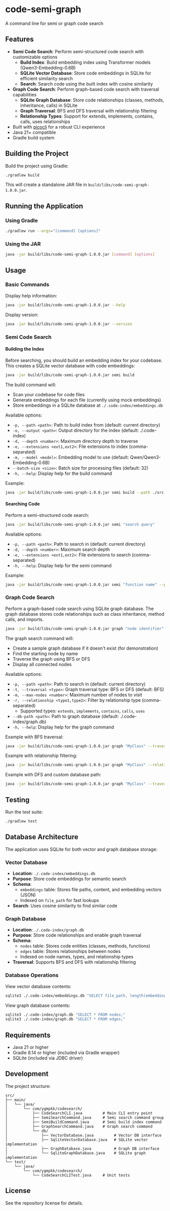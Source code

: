 # code-semi-graph
A command line for semi or graph code search

## Features

- **Semi Code Search**: Perform semi-structured code search with customizable options
  - **Build Index**: Build embedding index using Transformer models (Qwen3-Embedding-0.6B)
  - **SQLite Vector Database**: Store code embeddings in SQLite for efficient similarity search
  - **Search**: Search code using the built index with cosine similarity
- **Graph Code Search**: Perform graph-based code search with traversal capabilities
  - **SQLite Graph Database**: Store code relationships (classes, methods, inheritance, calls) in SQLite
  - **Graph Traversal**: BFS and DFS traversal with relationship filtering
  - **Relationship Types**: Support for extends, implements, contains, calls, uses relationships
- Built with [picocli](https://picocli.info/) for a robust CLI experience
- Java 21+ compatible
- Gradle build system

## Building the Project

Build the project using Gradle:

```bash
./gradlew build
```

This will create a standalone JAR file in `build/libs/code-semi-graph-1.0.0.jar`.

## Running the Application

### Using Gradle

```bash
./gradlew run --args="[command] [options]"
```

### Using the JAR

```bash
java -jar build/libs/code-semi-graph-1.0.0.jar [command] [options]
```

## Usage

### Basic Commands

Display help information:
```bash
java -jar build/libs/code-semi-graph-1.0.0.jar --help
```

Display version:
```bash
java -jar build/libs/code-semi-graph-1.0.0.jar --version
```

### Semi Code Search

#### Building the Index

Before searching, you should build an embedding index for your codebase. This creates a SQLite vector database with code embeddings:

```bash
java -jar build/libs/code-semi-graph-1.0.0.jar semi build
```

The build command will:
- Scan your codebase for code files
- Generate embeddings for each file (currently using mock embeddings)
- Store embeddings in a SQLite database at `./.code-index/embeddings.db`

Available options:
- `-p, --path <path>`: Path to build index from (default: current directory)
- `-o, --output <path>`: Output directory for the index (default: ./.code-index)
- `-d, --depth <number>`: Maximum directory depth to traverse
- `-e, --extensions <ext1,ext2>`: File extensions to index (comma-separated)
- `-m, --model <model>`: Embedding model to use (default: Qwen/Qwen3-Embedding-0.6B)
- `--batch-size <size>`: Batch size for processing files (default: 32)
- `-h, --help`: Display help for the build command

Example:
```bash
java -jar build/libs/code-semi-graph-1.0.0.jar semi build --path ./src --extensions java,kt --batch-size 16
```

#### Searching Code

Perform a semi-structured code search:

```bash
java -jar build/libs/code-semi-graph-1.0.0.jar semi "search query"
```

Available options:
- `-p, --path <path>`: Path to search in (default: current directory)
- `-d, --depth <number>`: Maximum search depth
- `-e, --extensions <ext1,ext2>`: File extensions to search (comma-separated)
- `-h, --help`: Display help for the semi command

Example:
```bash
java -jar build/libs/code-semi-graph-1.0.0.jar semi "function name" --path /src --depth 3 --extensions java,kt
```

### Graph Code Search

Perform a graph-based code search using SQLite graph database. The graph database stores code relationships such as class inheritance, method calls, and imports.

```bash
java -jar build/libs/code-semi-graph-1.0.0.jar graph "node identifier"
```

The graph search command will:
- Create a sample graph database if it doesn't exist (for demonstration)
- Find the starting node by name
- Traverse the graph using BFS or DFS
- Display all connected nodes

Available options:
- `-p, --path <path>`: Path to search in (default: current directory)
- `-t, --traversal <type>`: Graph traversal type: BFS or DFS (default: BFS)
- `-m, --max-nodes <number>`: Maximum number of nodes to visit
- `-r, --relationship <type1,type2>`: Filter by relationship type (comma-separated)
  - Supported types: `extends`, `implements`, `contains`, `calls`, `uses`
- `--db-path <path>`: Path to graph database (default: ./.code-index/graph.db)
- `-h, --help`: Display help for the graph command

Example with BFS traversal:
```bash
java -jar build/libs/code-semi-graph-1.0.0.jar graph "MyClass" --traversal BFS
```

Example with relationship filtering:
```bash
java -jar build/libs/code-semi-graph-1.0.0.jar graph "MyClass" --relationship "contains,calls"
```

Example with DFS and custom database path:
```bash
java -jar build/libs/code-semi-graph-1.0.0.jar graph "MyClass" --traversal DFS --db-path /path/to/graph.db
```

## Testing

Run the test suite:

```bash
./gradlew test
```

## Database Architecture

The application uses SQLite for both vector and graph database storage:

### Vector Database
- **Location**: `./.code-index/embeddings.db`
- **Purpose**: Store code embeddings for semantic search
- **Schema**:
  - `embeddings` table: Stores file paths, content, and embedding vectors (JSON)
  - Indexed on `file_path` for fast lookups
- **Search**: Uses cosine similarity to find similar code

### Graph Database
- **Location**: `./.code-index/graph.db`
- **Purpose**: Store code relationships and enable graph traversal
- **Schema**:
  - `nodes` table: Stores code entities (classes, methods, functions)
  - `edges` table: Stores relationships between nodes
  - Indexed on node names, types, and relationship types
- **Traversal**: Supports BFS and DFS with relationship filtering

### Database Operations

View vector database contents:
```bash
sqlite3 ./.code-index/embeddings.db "SELECT file_path, length(embedding) FROM embeddings;"
```

View graph database contents:
```bash
sqlite3 ./.code-index/graph.db "SELECT * FROM nodes;"
sqlite3 ./.code-index/graph.db "SELECT * FROM edges;"
```

## Requirements

- Java 21 or higher
- Gradle 8.14 or higher (included via Gradle wrapper)
- SQLite (included via JDBC driver)

## Development

The project structure:
```
src/
├── main/
│   └── java/
│       └── com/ygmpkk/codesearch/
│           ├── CodeSearchCLI.java         # Main CLI entry point
│           ├── SemiSearchCommand.java     # Semi search command group
│           ├── SemiBuildCommand.java      # Semi build index command
│           ├── GraphSearchCommand.java    # Graph search command
│           └── db/
│               ├── VectorDatabase.java         # Vector DB interface
│               ├── SqliteVectorDatabase.java   # SQLite vector implementation
│               ├── GraphDatabase.java          # Graph DB interface
│               └── SqliteGraphDatabase.java    # SQLite graph implementation
└── test/
    └── java/
        └── com/ygmpkk/codesearch/
            └── CodeSearchCLITest.java     # Unit tests
```

## License

See the repository license for details.
